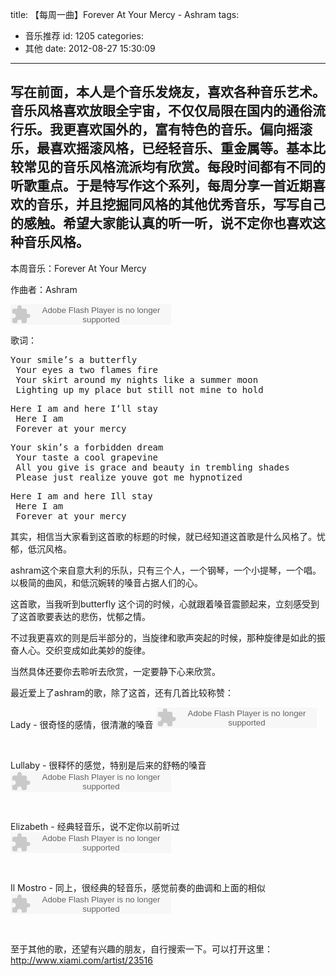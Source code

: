 title: 【每周一曲】Forever At Your Mercy - Ashram
tags:
  - 音乐推荐
id: 1205
categories:
  - 其他
date: 2012-08-27 15:30:09
---

写在前面，本人是个音乐发烧友，喜欢各种音乐艺术。音乐风格喜欢放眼全宇宙，不仅仅局限在国内的通俗流行乐。我更喜欢国外的，富有特色的音乐。偏向摇滚乐，最喜欢摇滚风格，已经轻音乐、重金属等。基本比较常见的音乐风格流派均有欣赏。每段时间都有不同的听歌重点。于是特写作这个系列，每周分享一首近期喜欢的音乐，并且挖掘同风格的其他优秀音乐，写写自己的感触。希望大家能认真的听一听，说不定你也喜欢这种音乐风格。
-------------------------------------------------------------------------------------------------------------

本周音乐：Forever At Your Mercy

作曲者：Ashram

<object width="257" height="33" classid="clsid:d27cdb6e-ae6d-11cf-96b8-444553540000" codebase="http://download.macromedia.com/pub/shockwave/cabs/flash/swflash.cab#version=6,0,40,0"><param name="src" value="http://www.xiami.com/widget/5253049_2087142/singlePlayer.swf" /><param name="wmode" value="transparent" /><embed width="257" height="33" type="application/x-shockwave-flash" src="http://www.xiami.com/widget/5253049_2087142/singlePlayer.swf" wmode="transparent" /></object>

歌词：
<pre>Your smile’s a butterfly
 Your eyes a two flames fire
 Your skirt around my nights like a summer moon
 Lighting up my place but still not mine to hold</pre>
<pre>Here I am and here I‘ll stay
 Here I am
 Forever at your mercy</pre>
<pre>Your skin’s a forbidden dream
 Your taste a cool grapevine
 All you give is grace and beauty in trembling shades
 Please just realize youve got me hypnotized</pre>
<pre>Here I am and here Ill stay
 Here I am
 Forever at your mercy</pre>
其实，相信当大家看到这首歌的标题的时候，就已经知道这首歌是什么风格了。忧郁，低沉风格。

ashram这个来自意大利的乐队，只有三个人，一个钢琴，一个小提琴，一个唱。以极简的曲风，和低沉婉转的嗓音占据人们的心。

这首歌，当我听到butterfly 这个词的时候，心就跟着嗓音震颤起来，立刻感受到了这首歌要表达的悲伤，忧郁之情。

不过我更喜欢的则是后半部分的，当旋律和歌声突起的时候，那种旋律是如此的振奋人心。交织变成如此美妙的旋律。

当然具体还要你去聆听去欣赏，一定要静下心来欣赏。

最近爱上了ashram的歌，除了这首，还有几首比较称赞：

Lady - 很奇怪的感情，很清澈的嗓音
<object width="257" height="33" classid="clsid:d27cdb6e-ae6d-11cf-96b8-444553540000" codebase="http://download.macromedia.com/pub/shockwave/cabs/flash/swflash.cab#version=6,0,40,0"><param name="src" value="http://www.xiami.com/widget/0_2087136/singlePlayer.swf" /><param name="wmode" value="transparent" /><embed width="257" height="33" type="application/x-shockwave-flash" src="http://www.xiami.com/widget/0_2087136/singlePlayer.swf" wmode="transparent" /></object>

&nbsp;

Lullaby - 很释怀的感觉，特别是后来的舒畅的嗓音
<object width="257" height="33" classid="clsid:d27cdb6e-ae6d-11cf-96b8-444553540000" codebase="http://download.macromedia.com/pub/shockwave/cabs/flash/swflash.cab#version=6,0,40,0"><param name="src" value="http://www.xiami.com/widget/0_2087129/singlePlayer.swf" /><param name="wmode" value="transparent" /><embed width="257" height="33" type="application/x-shockwave-flash" src="http://www.xiami.com/widget/0_2087129/singlePlayer.swf" wmode="transparent" /></object>

&nbsp;

Elizabeth - 经典轻音乐，说不定你以前听过
<object width="257" height="33" classid="clsid:d27cdb6e-ae6d-11cf-96b8-444553540000" codebase="http://download.macromedia.com/pub/shockwave/cabs/flash/swflash.cab#version=6,0,40,0"><param name="src" value="http://www.xiami.com/widget/0_2087133/singlePlayer.swf" /><param name="wmode" value="transparent" /><embed width="257" height="33" type="application/x-shockwave-flash" src="http://www.xiami.com/widget/0_2087133/singlePlayer.swf" wmode="transparent" /></object>

&nbsp;

Il Mostro - 同上，很经典的轻音乐，感觉前奏的曲调和上面的相似
<object width="257" height="33" classid="clsid:d27cdb6e-ae6d-11cf-96b8-444553540000" codebase="http://download.macromedia.com/pub/shockwave/cabs/flash/swflash.cab#version=6,0,40,0"><param name="src" value="http://www.xiami.com/widget/0_2087130/singlePlayer.swf" /><param name="wmode" value="transparent" /><embed width="257" height="33" type="application/x-shockwave-flash" src="http://www.xiami.com/widget/0_2087130/singlePlayer.swf" wmode="transparent" /></object>

&nbsp;

至于其他的歌，还望有兴趣的朋友，自行搜索一下。可以打开这里：http://www.xiami.com/artist/23516

&nbsp;

&nbsp;